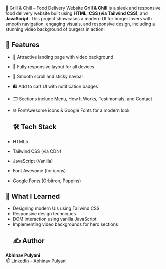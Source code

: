 
 🍔 Grill & Chill – Food Delivery Website
**Grill & Chill** is a sleek and responsive food delivery website built using **HTML**, **CSS (via Tailwind CSS)**, and **JavaScript**. This project showcases a modern UI for burger lovers with smooth navigation, engaging visuals, and responsive design, including a stunning video background of burgers in action!
## 🚀 Features

- 🍔 Attractive landing page with video background
- 📱 Fully responsive layout for all devices
- 🧭 Smooth scroll and sticky navbar
- 🛍️ Add to cart UI with notification badges
- 🗂️ Sections include Menu, How It Works, Testimonials, and Contact
- 🌐 FontAwesome icons & Google Fonts for a modern look

  ## 🛠 Tech Stack

- HTML5
- Tailwind CSS (via CDN)
- JavaScript (Vanilla)
- Font Awesome (for icons)
- Google Fonts (Orbitron, Poppins)

## 🧠 What I Learned

- Designing modern UIs using Tailwind CSS
- Responsive design techniques
- DOM interaction using vanilla JavaScript
- Implementing video backgrounds for hero sections
  ## ✍️ Author

**Abhinav Pulyani**  
📫 [LinkedIn – Abhinav Pulyani](https://www.linkedin.com/in/abhinav-pulyani/) 

